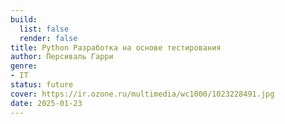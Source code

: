 ```yaml
---
build:
  list: false
  render: false
title: Python Разработка на основе тестирования
author: Персиваль Гарри
genre:
- IT
status: future
cover: https://ir.ozone.ru/multimedia/wc1000/1023228491.jpg
date: 2025-01-23
---
```


